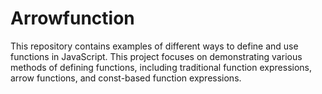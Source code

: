 # Arrowfunction
This repository contains examples of different ways to define and use functions in JavaScript. This project focuses on demonstrating various methods of defining functions, including traditional function expressions, arrow functions, and const-based function expressions.
